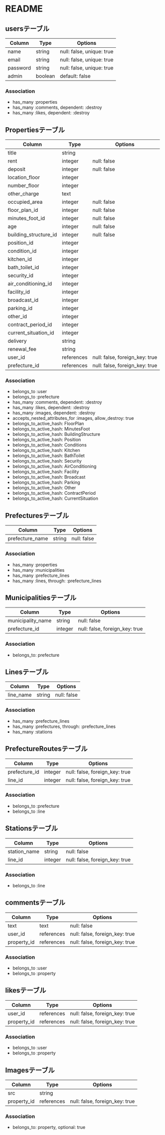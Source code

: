 # README

## usersテーブル
|Column|Type|Options|
|------|----|-------|
|name|string|null: false, unique: true|
|email|string|null: false, unique: true|
|password|string|null: false, unique: true|
|admin|boolean|default: false|

### Association
- has_many :properties
- has_many :comments, dependent: :destroy
- has_many :likes, dependent: :destroy

## Propertiesテーブル
|Column|Type|Options|
|------|----|-------|
|title|string||
|rent|integer|null: false|
|deposit|integer|null: false|
|location_floor|integer||
|number_floor|integer||
|other_charge|text||
|occupied_area|integer|null: false|
|floor_plan_id|integer|null: false|
|minutes_foot_id|integer|null: false|
|age|integer|null: false|
|building_structure_id|integer|null: false|
|position_id|integer||
|condition_id|integer||
|kitchen_id|integer||
|bath_toilet_id|integer||
|security_id|integer||
|air_conditioning_id|integer||
|facility_id|integer||
|broadcast_id|integer||
|parking_id|integer||
|other_id|integer||
|contract_period_id|integer||
|current_situation_id|integer||
|delivery|string||
|renewal_fee|string||
|user_id|references|null: false, foreign_key: true|
|prefecture_id|references|null: false, foreign_key: true|

### Association
- belongs_to :user
- belongs_to :prefecture
- has_many :comments, dependent: :destroy
- has_many :likes, dependent: :destroy
- has_many :images, dependent: :destroy
- accepts_nested_attributes_for :images, allow_destroy: true
- belongs_to_active_hash: FloorPlan
- belongs_to_active_hash: MinutesFoot
- belongs_to_active_hash: BuildingStructure
- belongs_to_active_hash: Position
- belongs_to_active_hash: Conditions
- belongs_to_active_hash: Kitchen
- belongs_to_active_hash: BathToilet
- belongs_to_active_hash: Security
- belongs_to_active_hash: AirConditioning
- belongs_to_active_hash: Facility
- belongs_to_active_hash: Broadcast
- belongs_to_active_hash: Parking
- belongs_to_active_hash: Other
- belongs_to_active_hash: ContractPeriod
- belongs_to_active_hash: CurrentSituation

## Prefecturesテーブル
|Column|Type|Options|
|------|----|-------|
|prefecture_name|string|null: false|

### Association
- has_many :properties
- has_many :municipalities
- has_many :prefecture_lines
- has_many :lines, through: :prefecture_lines

## Municipalitiesテーブル
|Column|Type|Options|
|------|----|-------|
|municipality_name|string|null: false|
|prefecture_id|integer|null: false, foreign_key: true|

### Association
- belongs_to: prefecture

## Linesテーブル
|Column|Type|Options|
|------|----|-------|
|line_name|string|null: false|

### Association
- has_many :prefecture_lines
- has_many :prefectures, through: :prefecture_lines
- has_many :stations

## PrefectureRoutesテーブル
|Column|Type|Options|
|------|----|-------|
|prefecture_id|integer|null: false, foreign_key: true|
|line_id|integer|null: false, foreign_key: true|

### Association
- belongs_to :prefecture
- belongs_to :line

## Stationsテーブル
|Column|Type|Options|
|------|----|-------|
|station_name|string|null: false|
|line_id|integer|null: false, foreign_key: true|

### Association
- belongs_to :line

## commentsテーブル
|Column|Type|Options|
|------|----|-------|
|text|text|null: false|
|user_id|references|null: false, foreign_key: true|
|property_id|references|null: false, foreign_key: true|

### Association
- belongs_to :user
- belongs_to :property

## likesテーブル
|Column|Type|Options|
|------|----|-------|
|user_id|references|null: false, foreign_key: true|
|property_id|references|null: false, foreign_key: true|

### Association
- belongs_to :user
- belongs_to :property

## Imagesテーブル
|Column|Type|Options|
|------|----|-------|
|src|string||
|property_id|references|null: false, foreign_key: true|

### Association
- belongs_to: property, optional: true